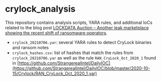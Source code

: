 # crylock_analysis

This repository contains analysis scripts, YARA rules, and additional IoCs related to the blog post [LOCKDATA Auction – Another leak marketplace showing the recent shift of ransomware operators]().

- `crylock_20210706.yar`: several YARA rules to detect CryLock binaries and ransom notes
- `crylock_hashes.csv`: list of hashes that match the rules from `crylock_20210706.yar` as well as the rule `RAN_CryLock_Oct_2020_1` found in [https://github.com/StrangerealIntel/DailyIOC](https://github.com/StrangerealIntel/DailyIOC/blob/master/2020-10-15/Crylock/RAN_CryLock_Oct_2020_1.yar)
